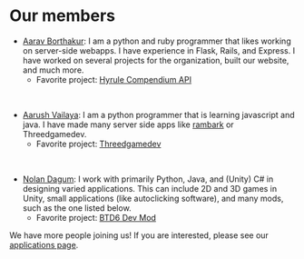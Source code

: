 # Our members

- [Aarav Borthakur](https://github.com/gadhagod): I am a python and ruby programmer that likes working on server-side webapps. I have experience in Flask, Rails, and Express. I have worked on several projects for the organization, built our website, and much more.
  - Favorite project: [Hyrule Compendium API](https://github.com/gadhagod/Hyrule-Compendium-API)
  
<br>

- [Aarush Vailaya](https://github.com/goombamaui): I am a python programmer that is learning javascript and java. I have made many server side apps like [rambark](https://rambark.herokuapp.com) or Threedgamedev.
  - Favorite project: [Threedgamedev](http://threedgamedev.herokuapp.com/)

<br>

- [Nolan Dagum](https://github.com/noland44): I work with primarily Python, Java, and (Unity) C# in designing varied applications. This can include 2D and 3D games in Unity, small applications (like autoclicking software), and many mods, such as the one listed below.
  - Favorite project: [BTD6 Dev Mod](https://www.nexusmods.com/bloonstd6/mods/136)

We have more people joining us! If you are interested, please see our [applications page](applications).
